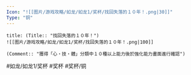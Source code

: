 ```yaml
---
Icon: "![[图片/游戏攻略/如龙/如龙1/奖杯/找回失落的１０年！.png|30]]"
Type: "铜"
---
```

```ad-common-bronze-trophy
title: (Title:: "找回失落的１０年！")
![[图片/游戏攻略/如龙/如龙1/奖杯/找回失落的１０年！.png|100]]

(Comment:: "獲得「心・技・體」分類中１０種以上能力後於強化能力畫面進行確認")
```

#如龙/如龙1/奖杯 #奖杯 #奖杯/铜
